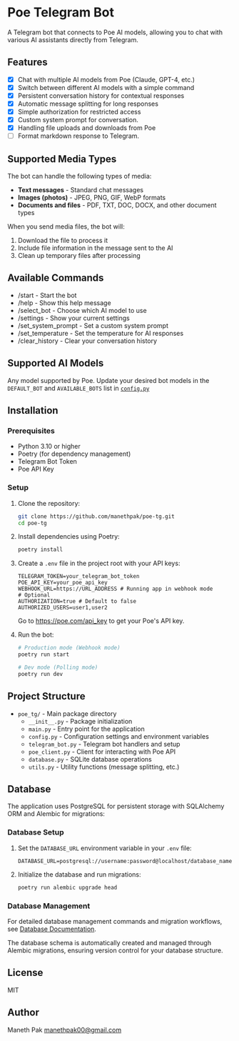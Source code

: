 # Poe Telegram Bot

A Telegram bot that connects to Poe AI models, allowing you to chat with various AI assistants directly from Telegram.

## Features

- [x] Chat with multiple AI models from Poe (Claude, GPT-4, etc.)
- [x] Switch between different AI models with a simple command
- [x] Persistent conversation history for contextual responses
- [x] Automatic message splitting for long responses
- [x] Simple authorization for restricted access
- [x] Custom system prompt for conversation.
- [x] Handling file uploads and downloads from Poe
- [ ] Format markdown response to Telegram.

## Supported Media Types

The bot can handle the following types of media:
- **Text messages** - Standard chat messages
- **Images (photos)** - JPEG, PNG, GIF, WebP formats
- **Documents and files** - PDF, TXT, DOC, DOCX, and other document types

When you send media files, the bot will:
1. Download the file to process it
2. Include file information in the message sent to the AI
3. Clean up temporary files after processing

## Available Commands

- /start - Start the bot
- /help - Show this help message
- /select_bot - Choose which AI model to use
- /settings - Show your current settings
- /set_system_prompt - Set a custom system prompt
- /set_temperature - Set the temperature for AI responses
- /clear_history - Clear your conversation history

## Supported AI Models

Any model supported by Poe. Update your desired bot models in the `DEFAULT_BOT` and `AVAILABLE_BOTS` list in [`config.py`](https://github.com/Manethpak/poe-tg/blob/main/poe_tg/config.py)

## Installation

### Prerequisites

- Python 3.10 or higher
- Poetry (for dependency management)
- Telegram Bot Token
- Poe API Key

### Setup

1. Clone the repository:

   ```bash
   git clone https://github.com/manethpak/poe-tg.git
   cd poe-tg
   ```

2. Install dependencies using Poetry:

   ```bash
   poetry install
   ```

3. Create a `.env` file in the project root with your API keys:

   ```properties
   TELEGRAM_TOKEN=your_telegram_bot_token
   POE_API_KEY=your_poe_api_key
   WEBHOOK_URL=https://URL_ADDRESS # Running app in webhook mode
   # Optional
   AUTHORIZATION=true # Default to false
   AUTHORIZED_USERS=user1,user2
   ```

   Go to https://poe.com/api_key to get your Poe's API key.

4. Run the bot:

   ```bash
   # Production mode (Webhook mode)
   poetry run start

   # Dev mode (Polling mode)
   poetry run dev
   ```

## Project Structure

- `poe_tg/` - Main package directory
  - `__init__.py` - Package initialization
  - `main.py` - Entry point for the application
  - `config.py` - Configuration settings and environment variables
  - `telegram_bot.py` - Telegram bot handlers and setup
  - `poe_client.py` - Client for interacting with Poe API
  - `database.py` - SQLite database operations
  - `utils.py` - Utility functions (message splitting, etc.)

## Database

The application uses PostgreSQL for persistent storage with SQLAlchemy ORM and Alembic for migrations:

### Database Setup

1. Set the `DATABASE_URL` environment variable in your `.env` file:
   ```properties
   DATABASE_URL=postgresql://username:password@localhost/database_name
   ```

2. Initialize the database and run migrations:
   ```bash
   poetry run alembic upgrade head
   ```

### Database Management

For detailed database management commands and migration workflows, see [Database Documentation](poe_tg/db/database.md).

The database schema is automatically created and managed through Alembic migrations, ensuring version control for your database structure.

## License

MIT

## Author

Maneth Pak <manethpak00@gmail.com>
